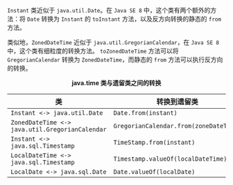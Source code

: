 `Instant` 类近似于 `java.util.Date`。在 `Java SE 8` 中，这个类有两个额外的方法：将 `Date` 转换为 `Instant` 的 `toInstant` 方法，以及反方向转换的静态的 `from` 方法。

类似地，`ZonedDateTime` 近似于 `java.util.GregorianCalendar`，在 `Java SE 8` 中，这个类有细粒度的转换方法。 `toZonedDateTime` 方法可以将 `GregorianCalendar` 转换为 `ZonedDateTime`，而静态的 `from` 方法可以执行反方向的转换。

<center><b>java.time 类与遗留类之间的转换</b></center>

| 类                                              | 转换到遗留类                           | 转换自遗留类                  |
| ----------------------------------------------- | -------------------------------------- | ----------------------------- |
| `Instant <-> java.util.Date`                    | `Date.from(instant)`                   | `date.toInstant()`            |
| `ZonedDateTime <-> java.util.GregorianCalendar` | `GregorianCalendar.from(zoneDateTime)` | `cal.toZonedDateTime()`       |
| `Instant <-> java.sql.Timestamp`                | `TimeStamp.from(instant)`              | `timestamp.toInstant()`       |
| `LocalDateTime <-> java.sql.Timestamp`          | `Timestamp.valueOf(localDateTime)`     | `timeStamp.toLocalDateTime()` |
| `LocalDate <-> java.sql.Date`                   | `Date.valueOf(localDate)`              | `date.toLocalDate()`          |


